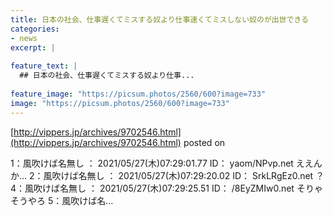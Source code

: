 ```yaml
---
title: 日本の社会、仕事遅くてミスする奴より仕事速くてミスしない奴のが出世できる
categories:
- news
excerpt: |
  
feature_text: |
  ## 日本の社会、仕事遅くてミスする奴より仕事...
  
feature_image: "https://picsum.photos/2560/600?image=733"
image: "https://picsum.photos/2560/600?image=733"
---
```


[http://vippers.jp/archives/9702546.html](http://vippers.jp/archives/9702546.html)
posted on 

<!--more-->

1：風吹けば名無し ： 2021/05/27(木)07:29:01.77 ID： yaom/NPvp.net ええんか… 2：風吹けば名無し ： 2021/05/27(木)07:29:20.02 ID： SrkLRgEz0.net ？ 4：風吹けば名無し ： 2021/05/27(木)07:29:25.51 ID： /8EyZMIw0.net そりゃそうやろ 5：風吹けば名...
